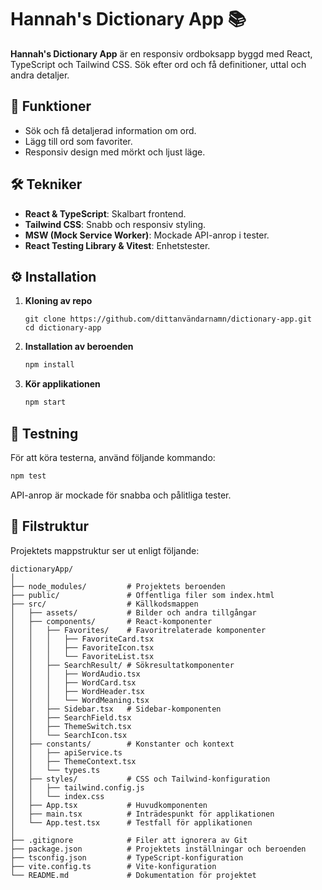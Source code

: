 # Hannah's Dictionary App 📚

**Hannah's Dictionary App** är en responsiv ordboksapp byggd med React, TypeScript och Tailwind CSS. Sök efter ord och få definitioner, uttal och andra detaljer.

## 🚀 Funktioner

- Sök och få detaljerad information om ord.
- Lägg till ord som favoriter.
- Responsiv design med mörkt och ljust läge.

## 🛠️ Tekniker

- **React & TypeScript**: Skalbart frontend.
- **Tailwind CSS**: Snabb och responsiv styling.
- **MSW (Mock Service Worker)**: Mockade API-anrop i tester.
- **React Testing Library & Vitest**: Enhetstester.

## ⚙️ Installation

1. **Kloning av repo**
   ```
   git clone https://github.com/dittanvändarnamn/dictionary-app.git
   cd dictionary-app

2. **Installation av beroenden**
    ```bash
    npm install

3. **Kör applikationen**
     ```bash
     npm start

## 🧪 Testning

För att köra testerna, använd följande kommando:
```bash
npm test
```

API-anrop är mockade för snabba och pålitliga tester.

## 📂 Filstruktur

Projektets mappstruktur ser ut enligt följande:

```plaintext
dictionaryApp/
│
├── node_modules/         # Projektets beroenden
├── public/               # Offentliga filer som index.html
├── src/                  # Källkodsmappen
│   ├── assets/           # Bilder och andra tillgångar
│   ├── components/       # React-komponenter
│   │   ├── Favorites/    # Favoritrelaterade komponenter
│   │   │   ├── FavoriteCard.tsx
│   │   │   ├── FavoriteIcon.tsx
│   │   │   └── FavoriteList.tsx
│   │   ├── SearchResult/ # Sökresultatkomponenter
│   │   │   ├── WordAudio.tsx
│   │   │   ├── WordCard.tsx
│   │   │   ├── WordHeader.tsx
│   │   │   └── WordMeaning.tsx
│   │   ├── Sidebar.tsx   # Sidebar-komponenten
│   │   ├── SearchField.tsx
│   │   ├── ThemeSwitch.tsx
│   │   └── SearchIcon.tsx
│   ├── constants/        # Konstanter och kontext
│   │   ├── apiService.ts
│   │   ├── ThemeContext.tsx
│   │   └── types.ts
│   ├── styles/           # CSS och Tailwind-konfiguration
│   │   ├── tailwind.config.js
│   │   └── index.css
│   ├── App.tsx           # Huvudkomponenten
│   ├── main.tsx          # Inträdespunkt för applikationen
│   └── App.test.tsx      # Testfall för applikationen
│
├── .gitignore            # Filer att ignorera av Git
├── package.json          # Projektets inställningar och beroenden
├── tsconfig.json         # TypeScript-konfiguration
├── vite.config.ts        # Vite-konfiguration
└── README.md             # Dokumentation för projektet
